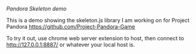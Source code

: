 *Pandora Skeleton demo*

This is a demo showing the skeleton.js library I am working on for Project Pandora
https://github.com/Project-Pandora-Game

To try it out, use chrome web server extension to host, then connect to http://127.0.0.1:8887/ or whatever your local host is.
